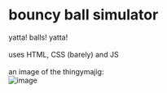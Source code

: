 # bouncy ball simulator
yatta! balls! yatta!
<br>
<br>
uses HTML, CSS (barely) and JS
<br>
<br>
an image of the thingymajig:
<br>
![image](https://github.com/user-attachments/assets/b73719ae-5e14-4bc2-a0f0-85ba2e47bd3a)
